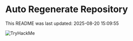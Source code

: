 # Auto Regenerate Repository

This README was last updated: 2025-08-20 15:09:55

 ![TryHackMe](https://tryhackme.com/badge/533634)